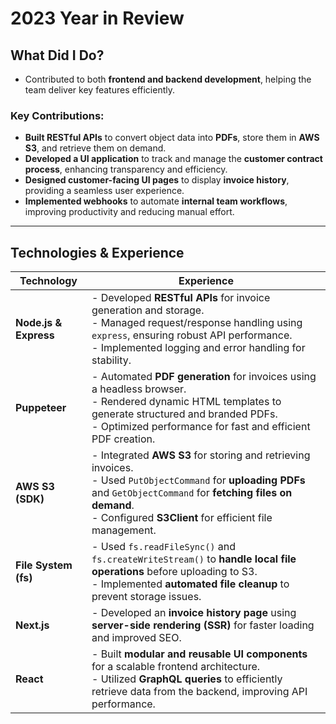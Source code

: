 # **2023 Year in Review**

## **What Did I Do?**

- Contributed to both **frontend and backend development**, helping the team deliver key features efficiently.

### **Key Contributions:**

- **Built RESTful APIs** to convert object data into **PDFs**, store them in **AWS S3**, and retrieve them on demand.
- **Developed a UI application** to track and manage the **customer contract process**, enhancing transparency and efficiency.
- **Designed customer-facing UI pages** to display **invoice history**, providing a seamless user experience.
- **Implemented webhooks** to automate **internal team workflows**, improving productivity and reducing manual effort.

---

## **Technologies & Experience**

| **Technology**        | **Experience**                                                                                                                                                                                                                            |
| --------------------- | ----------------------------------------------------------------------------------------------------------------------------------------------------------------------------------------------------------------------------------------- |
| **Node.js & Express** | - Developed **RESTful APIs** for invoice generation and storage. <br> - Managed request/response handling using `express`, ensuring robust API performance. <br> - Implemented logging and error handling for stability.                  |
| **Puppeteer**         | - Automated **PDF generation** for invoices using a headless browser. <br> - Rendered dynamic HTML templates to generate structured and branded PDFs. <br> - Optimized performance for fast and efficient PDF creation.                   |
| **AWS S3 (SDK)**      | - Integrated **AWS S3** for storing and retrieving invoices. <br> - Used `PutObjectCommand` for **uploading PDFs** and `GetObjectCommand` for **fetching files on demand**. <br> - Configured **S3Client** for efficient file management. |
| **File System (fs)**  | - Used `fs.readFileSync()` and `fs.createWriteStream()` to **handle local file operations** before uploading to S3. <br> - Implemented **automated file cleanup** to prevent storage issues.                                              |
| **Next.js**           | - Developed an **invoice history page** using **server-side rendering (SSR)** for faster loading and improved SEO.                                                                                                                        |
| **React**             | - Built **modular and reusable UI components** for a scalable frontend architecture. <br> - Utilized **GraphQL queries** to efficiently retrieve data from the backend, improving API performance.                                        |
